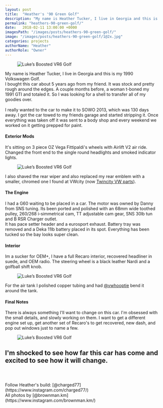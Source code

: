 ```yaml
---
layout: post
title:  "Heather's '90 Green Golf"
description: "My name is Heather Tucker, I live in Georgia and this is my 1990 Volkswagen Golf."
permalink: "heathers-90-green-golf/"
date:   2018-02-11 13:00:00 +0000
imagesPath: "/images/posts/heathers-90-green-golf/"
image: "/images/posts/heathers-90-green-golf/1@2x.jpg"
categories: projects
authorName: "Heather"
authorRole: "Owner"
---
```


<figure>
  <img src="{{ page.imagesPath }}1.jpg" srcset="{{ page.imagesPath }}1.jpg 1x, {{ page.imagesPath }}1@2x.jpg 2x" alt="Luke’s Boosted VR6 Golf">
</figure>

My name is Heather Tucker, I live in Georgia and this is my 1990 Volkswagen Golf.
<br/>
I bought this car about 5 years ago from my friend. It was stock and pretty rough around the edges. A couple months before, a woman t-boned my 1991 GTI and totaled it. So I was looking for a shell to transfer all of my goodies over.
<br/><br/>
I really wanted to the car to make it to SOWO 2013, which was 130 days away. I got the car towed to my friends garage and started stripping it. Once everything was taken off it was sent to a body shop and every weekend we worked on it getting prepped for paint.

#### Exterior Mods
It's sitting on 3 piece OZ Vega Fittipaldi's wheels with Airlift V2 air ride. Changed the front end to the single round headlights and smoked indicator lights.

<figure>
  <img src="{{ page.imagesPath }}2.jpg" srcset="{{ page.imagesPath }}2.jpg 1x, {{ page.imagesPath }}2@2x.jpg 2x" alt="Luke’s Boosted VR6 Golf">
</figure>

I also shaved the rear wiper and also replaced my rear emblem with a smaller, chromed one I found at VWcity (now [Twincity VW parts](https://www.facebook.com/twincityvwparts/)).


#### The Engine
I had a G60 waiting to be placed in a car. The motor was owned by Danny from SNS tuning. Its been ported and polished with an 68mm wide toothed pulley, 260/268 i-simmetrical cam, TT adjustable cam gear, SNS 30lb tun and B RSR Charger outlet.
<br/>
It has pace setter header and a eurosport exhaust. Battery tray was removed and a Deka 11lb battery placed in its spot. Everything has been tucked so the bay looks super clean.


#### Interior
Im a sucker for OEM+, I have a full Recaro interior, recovered headliner in suede, and OEM radio. The steering wheel is a black leather Nardi and a golfball shift knob.

<figure>
  <img src="{{ page.imagesPath }}3.jpg" srcset="{{ page.imagesPath }}3.jpg 1x, {{ page.imagesPath }}3@2x.jpg 2x" alt="Luke’s Boosted VR6 Golf">
</figure>

For the air tank I polished copper tubing and had [@vwhooptie](https://www.instagram.com/vwhooptie/) bend it around the tank.


#### Final Notes
There is always something I'll want to change on this car. I'm obsessed with the small details, and slowly working on them. I want to get a different engine set up, get another set of Recaro's to get recovered, new dash, and pop out windows just to name a few.

<figure>
  <img src="{{ page.imagesPath }}4.jpg" srcset="{{ page.imagesPath }}4.jpg 1x, {{ page.imagesPath }}4@2x.jpg 2x" alt="Luke’s Boosted VR6 Golf">
</figure>

I'm shocked to see how far this car has come and excited to see how it will change.
<br/><br/>
-
<br/>
Follow Heather's build: [@charged77](https://www.instagram.com/charged77/)
<br/>
All photos by [@brownman.km](https://www.instagram.com/brownman.km/)
